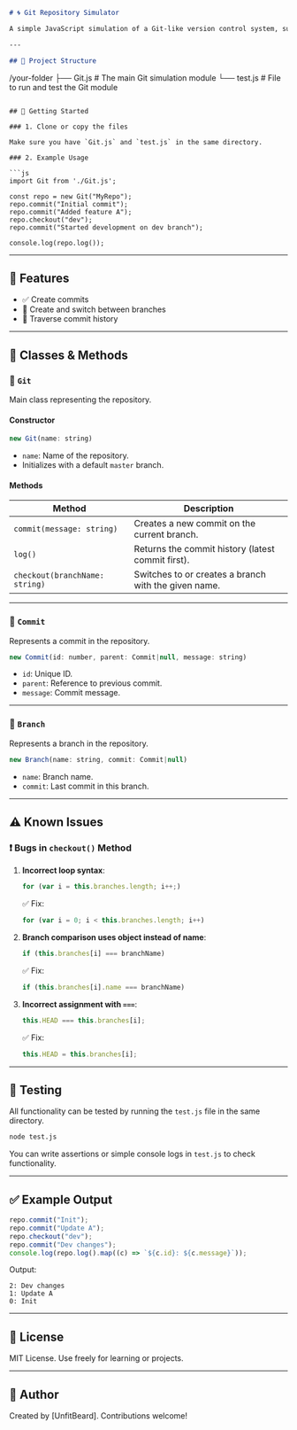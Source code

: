 ```markdown
# 🌀 Git Repository Simulator

A simple JavaScript simulation of a Git-like version control system, supporting commits, branching, and history logging.

---

## 📁 Project Structure
```

/your-folder
├── Git.js # The main Git simulation module
└── test.js # File to run and test the Git module

````

## 🚀 Getting Started

### 1. Clone or copy the files

Make sure you have `Git.js` and `test.js` in the same directory.

### 2. Example Usage

```js
import Git from './Git.js';

const repo = new Git("MyRepo");
repo.commit("Initial commit");
repo.commit("Added feature A");
repo.checkout("dev");
repo.commit("Started development on dev branch");

console.log(repo.log());
````

---

## 🔧 Features

- ✅ Create commits
- 🌿 Create and switch between branches
- 🧱 Traverse commit history

---

## 🧩 Classes & Methods

### 🧱 `Git`

Main class representing the repository.

#### Constructor

```js
new Git(name: string)
```

- `name`: Name of the repository.
- Initializes with a default `master` branch.

#### Methods

| Method                         | Description                                          |
| ------------------------------ | ---------------------------------------------------- |
| `commit(message: string)`      | Creates a new commit on the current branch.          |
| `log()`                        | Returns the commit history (latest commit first).    |
| `checkout(branchName: string)` | Switches to or creates a branch with the given name. |

---

### 🔨 `Commit`

Represents a commit in the repository.

```js
new Commit(id: number, parent: Commit|null, message: string)
```

- `id`: Unique ID.
- `parent`: Reference to previous commit.
- `message`: Commit message.

---

### 🌿 `Branch`

Represents a branch in the repository.

```js
new Branch(name: string, commit: Commit|null)
```

- `name`: Branch name.
- `commit`: Last commit in this branch.

---

## ⚠️ Known Issues

### ❗ Bugs in `checkout()` Method

1. **Incorrect loop syntax**:

   ```js
   for (var i = this.branches.length; i++;)
   ```

   ✅ Fix:

   ```js
   for (var i = 0; i < this.branches.length; i++)
   ```

2. **Branch comparison uses object instead of name**:

   ```js
   if (this.branches[i] === branchName)
   ```

   ✅ Fix:

   ```js
   if (this.branches[i].name === branchName)
   ```

3. **Incorrect assignment with `===`**:

   ```js
   this.HEAD === this.branches[i];
   ```

   ✅ Fix:

   ```js
   this.HEAD = this.branches[i];
   ```

---

## 🧪 Testing

All functionality can be tested by running the `test.js` file in the same directory.

```bash
node test.js
```

You can write assertions or simple console logs in `test.js` to check functionality.

---

## ✅ Example Output

```js
repo.commit("Init");
repo.commit("Update A");
repo.checkout("dev");
repo.commit("Dev changes");
console.log(repo.log().map((c) => `${c.id}: ${c.message}`));
```

Output:

```
2: Dev changes
1: Update A
0: Init
```

---

## 📜 License

MIT License. Use freely for learning or projects.

---

## 👤 Author

Created by \[UnfitBeard]. Contributions welcome!

```

```
